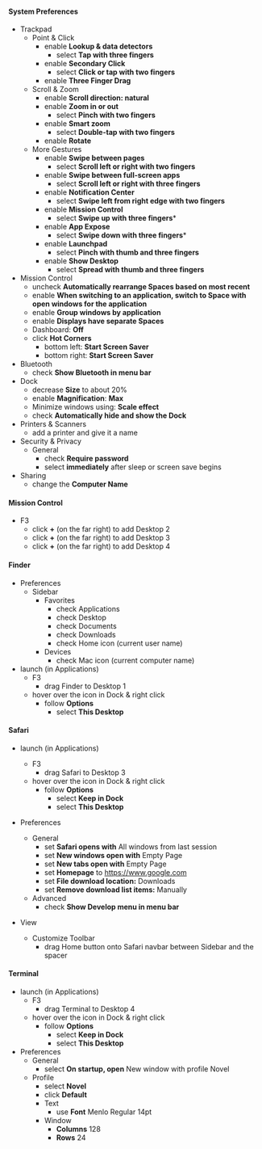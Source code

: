 #### System Preferences
* Trackpad
  * Point & Click
    * enable **Lookup & data detectors**
      * select **Tap with three fingers**
    * enable **Secondary Click**
      * select **Click or tap with two fingers**
    * enable **Three Finger Drag**
  * Scroll & Zoom
    * enable **Scroll direction: natural**
    * enable **Zoom in or out**
      * select **Pinch with two fingers**
    * enable **Smart zoom**
      * select **Double-tap with two fingers**
    * enable **Rotate**
  * More Gestures
    * enable **Swipe between pages**
      * select **Scroll left or right with two fingers**
    * enable **Swipe between full-screen apps**
      * select **Scroll left or right with three fingers**
    * enable **Notification Center**
      * select **Swipe left from right edge with two fingers**
    * enable **Mission Control**
      * select **Swipe up with three fingers***
    * enable **App Expose**
      * select **Swipe down with three fingers***
    * enable **Launchpad**
      * select **Pinch with thumb and three fingers**
    * enable **Show Desktop**
      * select **Spread with thumb and three fingers**
* Mission Control
  * uncheck **Automatically rearrange Spaces based on most recent**
  * enable **When switching to an application, switch to Space with open windows for the application**
  * enable **Group windows by application**
  * enable **Displays have separate Spaces**
  * Dashboard: **Off**
  * click **Hot Corners**
    * bottom left: **Start Screen Saver**
    * bottom right: **Start Screen Saver**
* Bluetooth
  * check **Show Bluetooth in menu bar**
* Dock
  * decrease **Size** to about 20%
  * enable **Magnification**:  **Max**
  * Minimize windows using: **Scale effect**
  * check **Automatically hide and show the Dock**
* Printers & Scanners
  * add a printer and give it a name
* Security & Privacy
  * General
    * check **Require password**
    * select **immediately** after sleep or screen save begins
* Sharing
  * change the **Computer Name**

#### Mission Control
* F3
  * click **+** (on the far right) to add Desktop 2
  * click **+** (on the far right) to add Desktop 3
  * click **+** (on the far right) to add Desktop 4

#### Finder
* Preferences
  * Sidebar
    * Favorites
      * check Applications
      * check Desktop
      * check Documents
      * check Downloads
      * check Home icon (current user name)
    * Devices
      * check Mac icon (current computer name)
* launch (in Applications)
  * F3
    * drag Finder to Desktop 1
  * hover over the icon in Dock & right click
    * follow **Options**
      * select **This Desktop**

#### Safari
* launch (in Applications)
  * F3
    * drag Safari to Desktop 3
  * hover over the icon in Dock & right click
    * follow **Options**
      * select **Keep in Dock**
      * select **This Desktop**

* Preferences
  * General
    * set **Safari opens with** All windows from last session
    * set **New windows open with** Empty Page
    * set **New tabs open with** Empty Page
    * set **Homepage** to https://www.google.com
    * set **File download location:** Downloads
    * set **Remove download list items:** Manually
  * Advanced
    * check **Show Develop menu in menu bar**
* View
  * Customize Toolbar
    * drag Home button onto Safari navbar between Sidebar and the spacer

#### Terminal
* launch (in Applications)
  * F3
    * drag Terminal to Desktop 4
  * hover over the icon in Dock & right click
    * follow **Options**
      * select **Keep in Dock**
      * select **This Desktop**
* Preferences
  * General
    * select **On startup, open** New window with profile Novel
  * Profile
    * select **Novel**
    * click **Default**
    * Text
      * use **Font** Menlo Regular 14pt
    * Window
      * **Columns** 128
      * **Rows** 24
